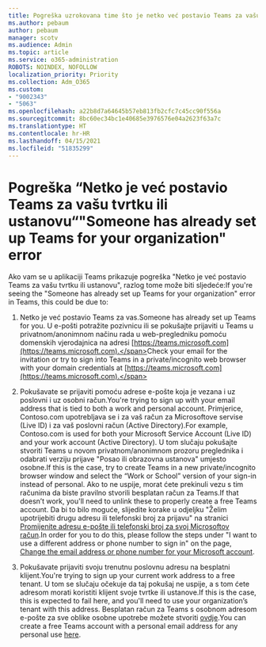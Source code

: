 ```yaml
---
title: Pogreška uzrokovana time što je netko već postavio Teams za vašu tvrtku ili ustanovu
ms.author: pebaum
author: pebaum
manager: scotv
ms.audience: Admin
ms.topic: article
ms.service: o365-administration
ROBOTS: NOINDEX, NOFOLLOW
localization_priority: Priority
ms.collection: Adm_O365
ms.custom:
- "9002343"
- "5063"
ms.openlocfilehash: a22b8d7a64645b57eb813fb2cfc7c45cc90f556a
ms.sourcegitcommit: 8bc60ec34bc1e40685e3976576e04a2623f63a7c
ms.translationtype: HT
ms.contentlocale: hr-HR
ms.lasthandoff: 04/15/2021
ms.locfileid: "51835299"
---
```

# <a name="someone-has-already-set-up-teams-for-your-organization-error"></a><span data-ttu-id="ee5b0-102">Pogreška “Netko je već postavio Teams za vašu tvrtku ili ustanovu“</span><span class="sxs-lookup"><span data-stu-id="ee5b0-102">"Someone has already set up Teams for your organization" error</span></span>

<span data-ttu-id="ee5b0-103">Ako vam se u aplikaciji Teams prikazuje pogreška "Netko je već postavio Teams za vašu tvrtku ili ustanovu", razlog tome može biti sljedeće:</span><span class="sxs-lookup"><span data-stu-id="ee5b0-103">If you're seeing the "Someone has already set up Teams for your organization" error in Teams, this could be due to:</span></span>

1. <span data-ttu-id="ee5b0-104">Netko je već postavio Teams za vas.</span><span class="sxs-lookup"><span data-stu-id="ee5b0-104">Someone has already set up Teams for you.</span></span> <span data-ttu-id="ee5b0-105">U e-pošti potražite pozivnicu ili se pokušajte prijaviti u Teams u privatnom/anonimnom načinu rada u web-pregledniku pomoću domenskih vjerodajnica na adresi [https://teams.microsoft.com](https://teams.microsoft.com).</span><span class="sxs-lookup"><span data-stu-id="ee5b0-105">Check your email for the invitation or try to sign into Teams in a private/incognito web browser with your domain credentials at [https://teams.microsoft.com](https://teams.microsoft.com).</span></span>

2. <span data-ttu-id="ee5b0-106">Pokušavate se prijaviti pomoću adrese e-pošte koja je vezana i uz poslovni i uz osobni račun.</span><span class="sxs-lookup"><span data-stu-id="ee5b0-106">You're trying to sign up with your email address that is tied to both a work and personal account.</span></span> <span data-ttu-id="ee5b0-107">Primjerice, Contoso.com upotrebljava se i za vaš račun za Microsoftove servise (Live ID) i za vaš poslovni račun (Active Directory).</span><span class="sxs-lookup"><span data-stu-id="ee5b0-107">For example, Contoso.com is used for both your Microsoft Service Account (Live ID) and your work account (Active Directory).</span></span> <span data-ttu-id="ee5b0-108">U tom slučaju pokušajte stvoriti Teams u novom privatnom/anonimnom prozoru preglednika i odabrati verziju prijave "Posao ili obrazovna ustanova" umjesto osobne.</span><span class="sxs-lookup"><span data-stu-id="ee5b0-108">If this is the case, try to create Teams in a new private/incognito browser window and select the “Work or School” version of your sign-in instead of personal.</span></span> <span data-ttu-id="ee5b0-109">Ako to ne uspije, morat ćete prekinuli vezu s tim računima da biste pravilno stvorili besplatan račun za Teams.</span><span class="sxs-lookup"><span data-stu-id="ee5b0-109">If that doesn’t work, you'll need to unlink these to properly create a free Teams account.</span></span> <span data-ttu-id="ee5b0-110">Da bi to bilo moguće, slijedite korake u odjeljku "Želim upotrijebiti drugu adresu ili telefonski broj za prijavu" na stranici [Promijenite adresu e-pošte ili telefonski broj za svoj Microsoftov račun](https://support.microsoft.com/help/12407).</span><span class="sxs-lookup"><span data-stu-id="ee5b0-110">In order for you to do this, please follow the steps under "I want to use a different address or phone number to sign in" on the page, [Change the email address or phone number for your Microsoft account](https://support.microsoft.com/help/12407).</span></span>

3. <span data-ttu-id="ee5b0-111">Pokušavate prijaviti svoju trenutnu poslovnu adresu na besplatni klijent.</span><span class="sxs-lookup"><span data-stu-id="ee5b0-111">You're trying to sign up your current work address to a free tenant.</span></span> <span data-ttu-id="ee5b0-112">U tom se slučaju očekuje da taj pokušaj ne uspije, a s tom ćete adresom morati koristiti klijent svoje tvrtke ili ustanove.</span><span class="sxs-lookup"><span data-stu-id="ee5b0-112">If this is the case, this is expected to fail here, and you'll need to use your organization’s tenant with this address.</span></span> <span data-ttu-id="ee5b0-113">Besplatan račun za Teams s osobnom adresom e-pošte za sve oblike osobne upotrebe možete stvoriti [ovdje](https://products.office.com/microsoft-teams/group-chat-software).</span><span class="sxs-lookup"><span data-stu-id="ee5b0-113">You can create a free Teams account with a personal email address for any personal use [here](https://products.office.com/microsoft-teams/group-chat-software).</span></span>
